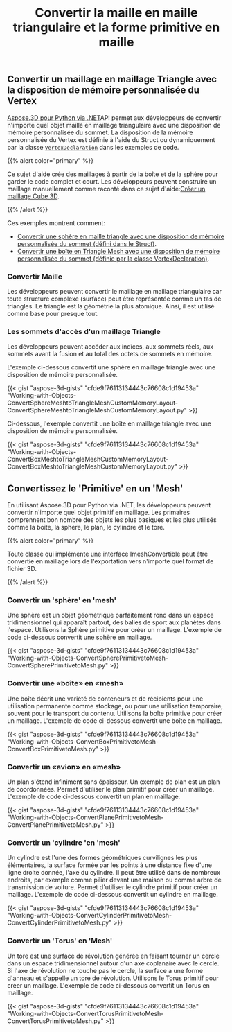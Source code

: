﻿---
title: Convertir la maille en maille triangulaire et la forme primitive en maille
type: docs
weight: 30
url: /fr/python-net/convert-mesh-to-triangle-mesh-and-primitive-shape-to-mesh/
description: Aspose.3D pour Python via .NET API permet aux développeurs de convertir n'importe quel objet maillé en maillage triangulaire avec une disposition de mémoire personnalisée du sommet. La disposition de la mémoire personnalisée du Vertex est définie à l'aide du Struct ou dynamiquement par la classe VertexDeclaration dans les exemples de code.
---
## **Convertir un maillage en maillage Triangle avec la disposition de mémoire personnalisée du Vertex**
[Aspose.3D pour Python via .NET](https://products.aspose.com/3d/python-net/)API permet aux développeurs de convertir n'importe quel objet maillé en maillage triangulaire avec une disposition de mémoire personnalisée du sommet. La disposition de la mémoire personnalisée du Vertex est définie à l'aide du Struct ou dynamiquement par la classe [`VertexDeclaration`](http://www.aspose.com/api/net/3d/aspose.threed.utilities/vertexdeclaration) dans les exemples de code.

{{% alert color="primary" %}}

Ce sujet d'aide crée des maillages à partir de la boîte et de la sphère pour garder le code complet et court. Les développeurs peuvent construire un maillage manuellement comme raconté dans ce sujet d'aide:[Créer un maillage Cube 3D](/3d/fr/python-net/create-3d-mesh-and-scene/).

{{% /alert %}}

Ces exemples montrent comment:

- [Convertir une sphère en maille triangle avec une disposition de mémoire personnalisée du sommet (défini dans le Struct)](/3d/fr/python-net/convert-mesh-to-triangle-mesh-and-primitive-shape-to-mesh/).
- [Convertir une boîte en Triangle Mesh avec une disposition de mémoire personnalisée du sommet (définie par la classe VertexDeclaration)](/3d/fr/python-net/convert-mesh-to-triangle-mesh-and-primitive-shape-to-mesh/).
### **Convertir Maille**
Les développeurs peuvent convertir le maillage en maillage triangulaire car toute structure complexe (surface) peut être représentée comme un tas de triangles. Le triangle est la géométrie la plus atomique. Ainsi, il est utilisé comme base pour presque tout.
### **Les sommets d'accès d'un maillage Triangle**
Les développeurs peuvent accéder aux indices, aux sommets réels, aux sommets avant la fusion et au total des octets de sommets en mémoire.

L'exemple ci-dessous convertit une sphère en maillage triangle avec une disposition de mémoire personnalisée.

{{< gist "aspose-3d-gists" "cfde9f76113134443c76608c1d19453a" "Working-with-Objects-ConvertSphereMeshtoTriangleMeshCustomMemoryLayout-ConvertSphereMeshtoTriangleMeshCustomMemoryLayout.py" >}}




Ci-dessous, l'exemple convertit une boîte en maillage triangle avec une disposition de mémoire personnalisée.

{{< gist "aspose-3d-gists" "cfde9f76113134443c76608c1d19453a" "Working-with-Objects-ConvertBoxMeshtoTriangleMeshCustomMemoryLayout-ConvertBoxMeshtoTriangleMeshCustomMemoryLayout.py" >}}
## **Convertissez le 'Primitive' en un 'Mesh'**
En utilisant Aspose.3D pour Python via .NET, les développeurs peuvent convertir n'importe quel objet primitif en maillage. Les primaires comprennent bon nombre des objets les plus basiques et les plus utilisés comme la boîte, la sphère, le plan, le cylindre et le tore.

{{% alert color="primary" %}}

Toute classe qui implémente une interface ImeshConvertible peut être convertie en maillage lors de l'exportation vers n'importe quel format de fichier 3D.

{{% /alert %}}
### **Convertir un 'sphère' en 'mesh'**
Une sphère est un objet géométrique parfaitement rond dans un espace tridimensionnel qui apparaît partout, des balles de sport aux planètes dans l'espace. Utilisons la Sphère primitive pour créer un maillage.
L'exemple de code ci-dessous convertit une sphère en maillage.

{{< gist "aspose-3d-gists" "cfde9f76113134443c76608c1d19453a" "Working-with-Objects-ConvertSpherePrimitivetoMesh-ConvertSpherePrimitivetoMesh.py" >}}
### **Convertir une «boîte» en «mesh»**
Une boîte décrit une variété de conteneurs et de récipients pour une utilisation permanente comme stockage, ou pour une utilisation temporaire, souvent pour le transport du contenu. Utilisons la boîte primitive pour créer un maillage. L'exemple de code ci-dessous convertit une boîte en maillage.

{{< gist "aspose-3d-gists" "cfde9f76113134443c76608c1d19453a" "Working-with-Objects-ConvertBoxPrimitivetoMesh-ConvertBoxPrimitivetoMesh.py" >}}
### **Convertir un «avion» en «mesh»**
Un plan s'étend infiniment sans épaisseur. Un exemple de plan est un plan de coordonnées. Permet d'utiliser le plan primitif pour créer un maillage. L'exemple de code ci-dessous convertit un plan en maillage.

{{< gist "aspose-3d-gists" "cfde9f76113134443c76608c1d19453a" "Working-with-Objects-ConvertPlanePrimitivetoMesh-ConvertPlanePrimitivetoMesh.py" >}}
### **Convertir un 'cylindre 'en 'mesh'**
Un cylindre est l'une des formes géométriques curvilignes les plus élémentaires, la surface formée par les points à une distance fixe d'une ligne droite donnée, l'axe du cylindre. Il peut être utilisé dans de nombreux endroits, par exemple comme pilier devant une maison ou comme arbre de transmission de voiture. Permet d'utiliser le cylindre primitif pour créer un maillage. L'exemple de code ci-dessous convertit un cylindre en maillage.

{{< gist "aspose-3d-gists" "cfde9f76113134443c76608c1d19453a" "Working-with-Objects-ConvertCylinderPrimitivetoMesh-ConvertCylinderPrimitivetoMesh.py" >}}
### **Convertir un 'Torus' en 'Mesh'**
Un tore est une surface de révolution générée en faisant tourner un cercle dans un espace tridimensionnel autour d'un axe coplanaire avec le cercle. Si l'axe de révolution ne touche pas le cercle, la surface a une forme d'anneau et s'appelle un tore de révolution. Utilisons le Torus primitif pour créer un maillage. L'exemple de code ci-dessous convertit un Torus en maillage.

{{< gist "aspose-3d-gists" "cfde9f76113134443c76608c1d19453a" "Working-with-Objects-ConvertTorusPrimitivetoMesh-ConvertTorusPrimitivetoMesh.py" >}}
